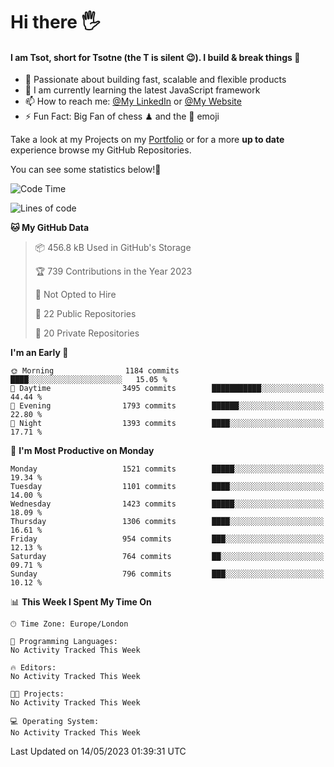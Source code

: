 # Hi there :raised_hand_with_fingers_splayed:
#### I am Tsot, short for Tsotne (the T is silent :wink:). I build & break things :space_invader:
- :telescope: Passionate about building fast, scalable and flexible products
- :seedling: I am currently learning the latest JavaScript framework 
- :mailbox: How to reach me: [@My LinkedIn](https://www.linkedin.com/in/tsotne-gvadzabia/) or [@My Website](https://tsotne.co.uk/contact)
- :zap: Fun Fact: Big Fan of chess ♟ and the 👾 emoji

Take a look at my Projects on my [Portfolio](https://tsotne.co.uk/) or for a more **up to date** experience browse my GitHub Repositories.

You can see some statistics below!:space_invader:
<!--START_SECTION:waka-->
![Code Time](http://img.shields.io/badge/Code%20Time-761%20hrs%202%20mins-blue)

![Lines of code](https://img.shields.io/badge/From%20Hello%20World%20I%27ve%20Written-4.8%20million%20lines%20of%20code-blue)

**🐱 My GitHub Data** 

> 📦 456.8 kB Used in GitHub's Storage 
 > 
> 🏆 739 Contributions in the Year 2023
 > 
> 🚫 Not Opted to Hire
 > 
> 📜 22 Public Repositories 
 > 
> 🔑 20 Private Repositories 
 > 
**I'm an Early 🐤** 

```text
🌞 Morning                1184 commits        ████░░░░░░░░░░░░░░░░░░░░░   15.05 % 
🌆 Daytime                3495 commits        ███████████░░░░░░░░░░░░░░   44.44 % 
🌃 Evening                1793 commits        ██████░░░░░░░░░░░░░░░░░░░   22.80 % 
🌙 Night                  1393 commits        ████░░░░░░░░░░░░░░░░░░░░░   17.71 % 
```
📅 **I'm Most Productive on Monday** 

```text
Monday                   1521 commits        █████░░░░░░░░░░░░░░░░░░░░   19.34 % 
Tuesday                  1101 commits        ████░░░░░░░░░░░░░░░░░░░░░   14.00 % 
Wednesday                1423 commits        █████░░░░░░░░░░░░░░░░░░░░   18.09 % 
Thursday                 1306 commits        ████░░░░░░░░░░░░░░░░░░░░░   16.61 % 
Friday                   954 commits         ███░░░░░░░░░░░░░░░░░░░░░░   12.13 % 
Saturday                 764 commits         ██░░░░░░░░░░░░░░░░░░░░░░░   09.71 % 
Sunday                   796 commits         ███░░░░░░░░░░░░░░░░░░░░░░   10.12 % 
```


📊 **This Week I Spent My Time On** 

```text
🕑︎ Time Zone: Europe/London

💬 Programming Languages: 
No Activity Tracked This Week

🔥 Editors: 
No Activity Tracked This Week

🐱‍💻 Projects: 
No Activity Tracked This Week

💻 Operating System: 
No Activity Tracked This Week
```


 Last Updated on 14/05/2023 01:39:31 UTC
<!--END_SECTION:waka-->
